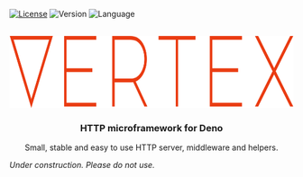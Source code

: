 <a name="_vertex_top"></a>

[![License][license-shield]][license-url] ![Version][version-shield]
![Language][language-shield]

<br />
<div align="center">
  <a href="https://github.com/libewd/vertex">
    <img src="images/logo.png" alt="Vertex" height="128">
  </a>
  <h3 align="center">HTTP microframework for Deno</h3>
  <p align="center">

Small, stable and easy to use HTTP server, middleware and helpers.

</p>
</div>

_Under construction. Please do not use._

[license-shield]: https://img.shields.io/github/license/libewd/vertex?style=for-the-badge
[license-url]: https://github.com/libewd/vertex/blob/main/LICENSE.txt
[version-shield]: https://img.shields.io/github/v/tag/libewd/vertex?style=for-the-badge
[language-shield]: https://img.shields.io/github/languages/top/libewd/vertex?style=for-the-badge
